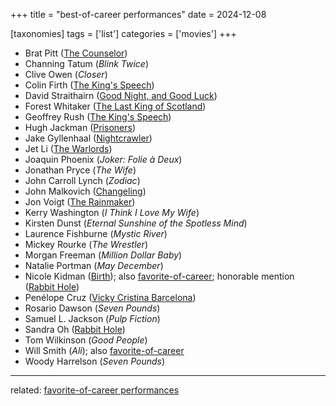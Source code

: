 +++
title = "best-of-career performances"
date = 2024-12-08

[taxonomies]
tags = ['list']
categories = ['movies']
+++

- Brat Pitt ([The Counselor])
- Channing Tatum (*Blink Twice*)
- Clive Owen (*Closer*)
- Colin Firth ([The King's Speech])
- David Straithairn ([Good Night, and Good Luck])
- Forest Whitaker ([The Last King of Scotland])
- Geoffrey Rush ([The King's Speech])
- Hugh Jackman ([Prisoners])
- Jake Gyllenhaal ([Nightcrawler])
- Jet Li ([The Warlords])
- Joaquin Phoenix (_Joker: Folie à Deux_)
- Jonathan Pryce (_The Wife_)
- John Carroll Lynch (*Zodiac*)
- John Malkovich ([Changeling])
- Jon Voigt ([The Rainmaker])
- Kerry Washington (*I Think I Love My Wife*)
- Kirsten Dunst (*Eternal Sunshine of the Spotless Mind*)
- Laurence Fishburne (*Mystic River*)
- Mickey Rourke (*The Wrestler*)
- Morgan Freeman (*Million Dollar Baby*)
- Natalie Portman (*May December*)
- Nicole Kidman ([Birth]); also [favorite-of-career]; honorable mention ([Rabbit Hole])
- Penélope Cruz ([Vicky Cristina Barcelona])
- Rosario Dawson (*Seven Pounds*)
- Samuel L. Jackson (*Pulp Fiction*)
- Sandra Oh ([Rabbit Hole])
- Tom Wilkinson (*Good People*)
- Will Smith (*Ali*); also [favorite-of-career]
- Woody Harrelson (*Seven Pounds*)

---

related: [favorite-of-career performances][favorite-of-career]

[The Counselor]: @/the-counselor-2013.md
[The King's Speech]: @/the-king-s-speech-2010.md
[Good Night, and Good Luck]: @/good-night-and-good-luck-2005.md
[The Last King of Scotland]: @/the-last-king-of-scotland-2006.md
[Prisoners]: @/prisoners-2013.md
[Nightcrawler]: @/nightcrawler.md
[The Warlords]: @/the-warlords-2007.md
[Changeling]: @/changeling-2008.md
[The Rainmaker]: @/the-rainmaker-1997.md
[Birth]: @/birth.md
[favorite-of-career]: @/favorite-of-career-performances.md
[Rabbit Hole]: @/rabbit-hole-2010.md
[Vicky Cristina Barcelona]: @/vicky-cristina-barcelona-2008.md
